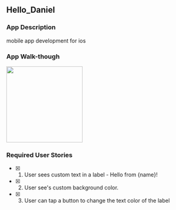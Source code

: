## Hello_Daniel

### App Description
 mobile app development for ios

### App Walk-though

<img src="https://i.imgur.com/vmSko7S.gif" width=200><br>
 

### Required User Stories
- [X] 1. User sees custom text in a label - Hello from {name}!
- [X] 2. User see's custom background color.
- [X] 3. User can tap a button to change the text color of the label
